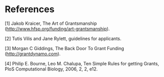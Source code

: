
# References

[1] Jakob Kraicer, The Art of Grantsmanship (http://www.hfsp.org/funding/art-grantsmanship).

[2] Tutis Vilis and Jane Rylett, guidelines for applicants.

[3] Morgan C Giddings, The Back Door To Grant Funding (http://grantdynamo.com).

[4] Philip E. Bourne, Leo M. Chalupa, Ten Simple Rules for getting Grants, PloS Computational Biology, 2006, 2, 2, e12.
